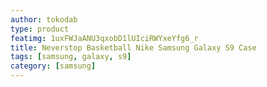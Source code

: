 ```yaml
---
author: tokodab
type: product
featimg: 1uxFWJaANU3qxobD1lUIciRWYxeYfg6_r
title: Neverstop Basketball Nike Samsung Galaxy S9 Case
tags: [samsung, galaxy, s9]
category: [samsung]
---
```

